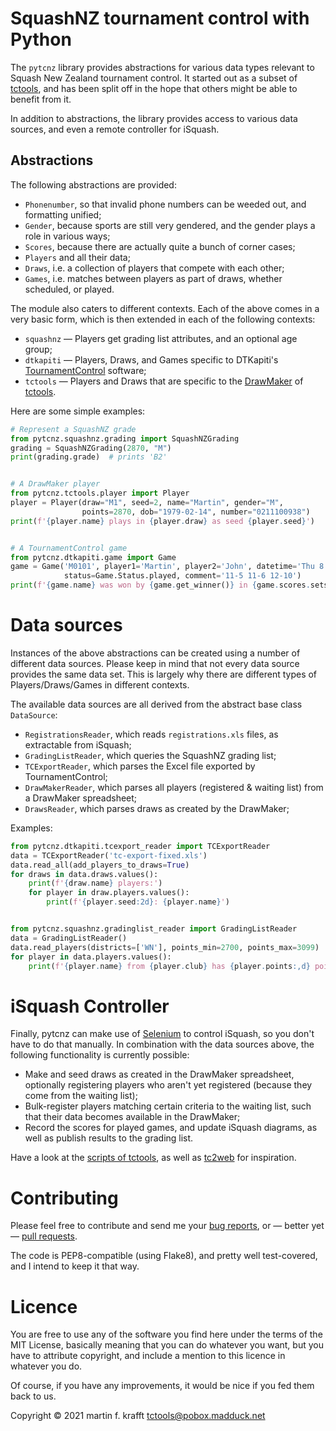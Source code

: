 # SquashNZ tournament control with Python

The `pytcnz` library provides abstractions for various data types relevant to Squash New Zealand tournament control. It started out as a subset of [tctools](https://github.com/madduck/tctools), and has been split off in the hope that others might be able to benefit from it.

In addition to abstractions, the library provides access to various data sources, and even a remote controller for iSquash.

## Abstractions

The following abstractions are provided:

* `Phonenumber`, so that invalid phone numbers can be weeded out, and formatting unified;
* `Gender`, because sports are still very gendered, and the gender plays a role in various ways;
* `Scores`, because there are actually quite a bunch of corner cases;
* `Players` and all their data;
* `Draws`, i.e. a collection of players that compete with each other;
* `Games`, i.e. matches between players as part of draws, whether scheduled, or played.

The module also caters to different contexts. Each of the above comes in a very basic form, which is then extended in each of the following contexts:

* `squashnz` — Players get grading list attributes, and an optional age group;
* `dtkapiti` — Players, Draws, and Games specific to DTKapiti's [TournamentControl](https://tournamentcontrol.dtkapiti.co.nz/) software;
* `tctools` — Players and Draws that are specific to the [DrawMaker](https://github.com/madduck/tctools/tree/main/draw_maker) of [tctools](https://github.com/madduck/tctools).

Here are some simple examples:

```python
# Represent a SquashNZ grade
from pytcnz.squashnz.grading import SquashNZGrading
grading = SquashNZGrading(2870, "M")
print(grading.grade)  # prints 'B2'


# A DrawMaker player
from pytcnz.tctools.player import Player
player = Player(draw="M1", seed=2, name="Martin", gender="M",
                points=2870, dob="1979-02-14", number="0211100938")
print(f'{player.name} plays in {player.draw} as seed {player.seed}')


# A TournamentControl game
from pytcnz.dtkapiti.game import Game
game = Game('M0101', player1='Martin', player2='John', datetime='Thu 8:00pm',
            status=Game.Status.played, comment='11-5 11-6 12-10')
print(f'{game.name} was won by {game.get_winner()} in {game.scores.sets} sets')
```

# Data sources

Instances of the above abstractions can be created using a number of different data sources. Please keep in mind that not every data source provides the same data set. This is largely why there are different types of Players/Draws/Games in different contexts.

The available data sources are all derived from the abstract base class `DataSource`:

* `RegistrationsReader`, which reads `registrations.xls` files, as extractable from iSquash;
* `GradingListReader`, which queries the SquashNZ grading list;
* `TCExportReader`, which parses the Excel file exported by TournamentControl;
* `DrawMakerReader`, which parses all players (registered & waiting list) from a DrawMaker spreadsheet;
* `DrawsReader`, which parses draws as created by the DrawMaker;

Examples:

```python
from pytcnz.dtkapiti.tcexport_reader import TCExportReader
data = TCExportReader('tc-export-fixed.xls')
data.read_all(add_players_to_draws=True)
for draws in data.draws.values():
    print(f'{draw.name} players:')
    for player in draw.players.values():
        print(f'{player.seed:2d}: {player.name}')


from pytcnz.squashnz.gradinglist_reader import GradingListReader
data = GradingListReader()
data.read_players(districts=['WN'], points_min=2700, points_max=3099)
for player in data.players.values():
    print(f'{player.name} from {player.club} has {player.points:,d} points')
```

# iSquash Controller

Finally, pytcnz can make use of [Selenium](https://www.selenium.dev/) to control iSquash, so you don't have to do that manually. In combination with the data sources above, the following functionality is currently possible:

* Make and seed draws as created in the DrawMaker spreadsheet, optionally registering players who aren't yet registered (because they come from the waiting list);
* Bulk-register players matching certain criteria to the waiting list, such that their data becomes available in the DrawMaker;
* Record the scores for played games, and update iSquash diagrams, as well as publish results to the grading list.

Have a look at the [scripts of tctools](https://github.com/madduck/tctools/tree/main/scripts), as well as [tc2web](https://github.com/madduck/tctools/tree/main/tc2web) for inspiration.

# Contributing

Please feel free to contribute and send me your [bug
reports](https://github.com/madduck/pytcnz/issues), or — better yet — [pull
requests](https://github.com/madduck/pytcnz/pulls).

The code is PEP8-compatible (using Flake8), and pretty well test-covered, and I
intend to keep it that way.

# Licence

You are free to use any of the software you find here under the terms of the
MIT License, basically meaning that you can do whatever you want, but you have
to attribute copyright, and include a mention to this licence in whatever you
do.

Of course, if you have any improvements, it would be nice if you fed them back
to us.

Copyright © 2021 martin f. krafft <tctools@pobox.madduck.net>

